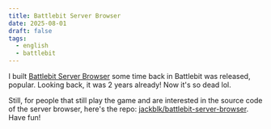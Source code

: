 ```yaml
---
title: Battlebit Server Browser
date: 2025-08-01
draft: false
tags:
  - english
  - battlebit
---
```

I built [Battlebit Server Browser](https://battlebit.haicon.moe/) some time back in Battlebit was released, popular. Looking back, it was 2 years already! Now it's so dead lol.

Still, for people that still play the game and are interested in the source code of the server browser, here's the repo: [jackblk/battlebit-server-browser](https://github.com/jackblk/battlebit-server-browser). Have fun!